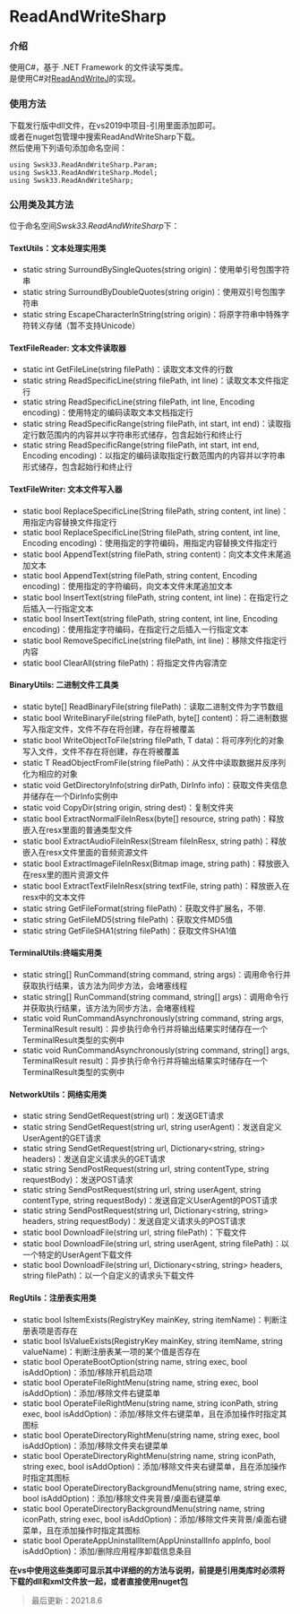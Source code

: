 # ReadAndWriteSharp

### 介绍
使用C#，基于 .NET Framework 的文件读写类库。<br>
是使用C#对[ReadAndWriteJ](https://gitee.com/swsk33/ReadAndWriteJ)的实现。<br>

### 使用方法
下载发行版中dll文件，在vs2019中项目-引用里面添加即可。<br>
或者在nuget包管理中搜索ReadAndWriteSharp下载。<br>
然后使用下列语句添加命名空间：<br>
```
using Swsk33.ReadAndWriteSharp.Param;
using Swsk33.ReadAndWriteSharp.Model;
using Swsk33.ReadAndWriteSharp;
```

### 公用类及其方法
位于命名空间*Swsk33.ReadAndWriteSharp*下：<br>
#### TextUtils：文本处理实用类
- static string SurroundBySingleQuotes(string origin)：使用单引号包围字符串
- static string SurroundByDoubleQuotes(string origin)：使用双引号包围字符串
- static string EscapeCharacterInString(string origin)：将原字符串中特殊字符转义存储（暂不支持Unicode）
#### TextFileReader: 文本文件读取器
- static int GetFileLine(string filePath)：读取文本文件的行数
- static string ReadSpecificLine(string filePath, int line)：读取文本文件指定行
- static string ReadSpecificLine(string filePath, int line, Encoding encoding)：使用特定的编码读取文本文档指定行
- static string ReadSpecificRange(string filePath, int start, int end)：读取指定行数范围内的内容并以字符串形式储存，包含起始行和终止行
- static string ReadSpecificRange(string filePath, int start, int end, Encoding encoding)：以指定的编码读取指定行数范围内的内容并以字符串形式储存，包含起始行和终止行
#### TextFileWriter: 文本文件写入器
- static bool ReplaceSpecificLine(String filePath, string content, int line)：用指定内容替换文件指定行
- static bool ReplaceSpecificLine(String filePath, string content, int line, Encoding encoding)：使用指定的字符编码，用指定内容替换文件指定行
- static bool AppendText(string filePath, string content)：向文本文件末尾追加文本
- static bool AppendText(string filePath, string content, Encoding encoding)：使用指定的字符编码，向文本文件末尾追加文本
- static bool InsertText(string filePath, string content, int line)：在指定行之后插入一行指定文本
- static bool InsertText(string filePath, string content, int line, Encoding encoding)：使用指定字符编码，在指定行之后插入一行指定文本
- static bool RemoveSpecificLine(string filePath, int line)：移除文件指定行内容
- static bool ClearAll(string filePath)：将指定文件内容清空
#### BinaryUtils: 二进制文件工具类
- static byte[] ReadBinaryFile(string filePath)：读取二进制文件为字节数组
- static bool WriteBinaryFile(string filePath, byte[] content)：将二进制数据写入指定文件，文件不存在将创建，存在将被覆盖
- static bool WriteObjectToFile<T>(string filePath, T data)：将可序列化的对象写入文件，文件不存在将创建，存在将被覆盖
- static T ReadObjectFromFile<T>(string filePath)：从文件中读取数据并反序列化为相应的对象
- static void GetDirectoryInfo(string dirPath, DirInfo info)：获取文件夹信息并储存在一个DirInfo实例中
- static void CopyDir(string origin, string dest)：复制文件夹
- static bool ExtractNormalFileInResx(byte[] resource, string path)：释放嵌入在resx里面的普通类型文件
- static bool ExtractAudioFileInResx(Stream fileInResx, string path)：释放嵌入在resx文件里面的音频资源文件
- static bool ExtractImageFileInResx(Bitmap image, string path)：释放嵌入在resx里的图片资源文件
- static bool ExtractTextFileInResx(string textFile, string path)：释放嵌入在resx中的文本文件
- static string GetFileFormat(string filePath)：获取文件扩展名，不带.
- static string GetFileMD5(string filePath)：获取文件MD5值
- static string GetFileSHA1(string filePath)：获取文件SHA1值
#### TerminalUtils:终端实用类
- static string[] RunCommand(string command, string args)：调用命令行并获取执行结果，该方法为同步方法，会堵塞线程
- static string[] RunCommand(string command, string[] args)：调用命令行并获取执行结果，该方法为同步方法，会堵塞线程
- static void RunCommandAsynchronously(string command, string args, TerminalResult result)：异步执行命令行并将输出结果实时储存在一个TerminalResult类型的实例中
- static void RunCommandAsynchronously(string command, string[] args, TerminalResult result)：异步执行命令行并将输出结果实时储存在一个TerminalResult类型的实例中
#### NetworkUtils：网络实用类
- static string SendGetRequest(string url)：发送GET请求
- static string SendGetRequest(string url, string userAgent)：发送自定义UserAgent的GET请求
- static string SendGetRequest(string url, Dictionary<string, string> headers)：发送自定义请求头的GET请求
- static string SendPostRequest(string url, string contentType, string requestBody)：发送POST请求
- static string SendPostRequest(string url, string userAgent, string contentType, string requestBody)：发送自定义UserAgent的POST请求
- static string SendPostRequest(string url, Dictionary<string, string> headers, string requestBody)：发送自定义请求头的POST请求
- static bool DownloadFile(string url, string filePath)：下载文件
- static bool DownloadFile(string url, string userAgent, string filePath)：以一个特定的UserAgent下载文件
- static bool DownloadFile(string url, Dictionary<string, string> headers, string filePath)：以一个自定义的请求头下载文件
#### RegUtils：注册表实用类
- static bool IsItemExists(RegistryKey mainKey, string itemName)：判断注册表项是否存在
- static bool IsValueExists(RegistryKey mainKey, string itemName, string valueName)：判断注册表某一项的某个值是否存在
- static bool OperateBootOption(string name, string exec, bool isAddOption)：添加/移除开机启动项
- static bool OperateFileRightMenu(string name, string exec, bool isAddOption)：添加/移除文件右键菜单
- static bool OperateFileRightMenu(string name, string iconPath, string exec, bool isAddOption)：添加/移除文件右键菜单，且在添加操作时指定其图标
- static bool OperateDirectoryRightMenu(string name, string exec, bool isAddOption)：添加/移除文件夹右键菜单
- static bool OperateDirectoryRightMenu(string name, string iconPath, string exec, bool isAddOption)：添加/移除文件夹右键菜单，且在添加操作时指定其图标
- static bool OperateDirectoryBackgroundMenu(string name, string exec, bool isAddOption)：添加/移除文件夹背景/桌面右键菜单
- static bool OperateDirectoryBackgroundMenu(string name, string iconPath, string exec, bool isAddOption)：添加/移除文件夹背景/桌面右键菜单，且在添加操作时指定其图标
- static bool OperateAppUninstallItem(AppUninstallInfo appInfo, bool isAddOption)：添加/删除应用程序卸载信息条目

**在vs中使用这些类即可显示其中详细的的方法与说明，前提是引用类库时必须将下载的dll和xml文件放一起，或者直接使用nuget包**<br>

>最后更新：2021.8.6